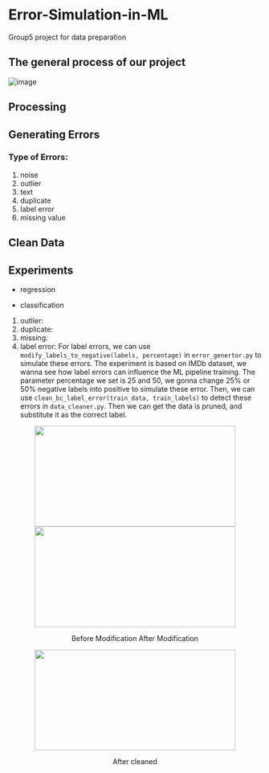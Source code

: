 # Error-Simulation-in-ML
Group5 project for data preparation
## The general process of our project 
![image](https://github.com/calvinhaooo/Error-Simulation-in-ML/assets/145265103/968f96a2-f8e9-4fd1-a071-318abfe7beda)

## Processing

## Generating Errors
### Type of Errors:
1. noise
2. outlier
3. text
4. duplicate
5. label error
6. missing value


## Clean Data

## Experiments
* regression


* classification
1. outlier:
2. duplicate: 
3. missing: 
4. label error:
   For label errors, we can use `modify_labels_to_negative(labels, percentage)` in `error_genertor.py` to simulate these errors. The experiment is based on IMDb dataset, we wanna see how label errors can influence the ML pipeline training. The parameter percentage we set is 25 and 50, we gonna change 25% or 50% negative labels into positive to simulate these error. Then, we can use `clean_bc_label_error(train_data, train_labels)` to detect these errors in `data_cleaner.py`. Then we can get the data is pruned, and substitute it as the correct label.

<center class="half">
   <img src="https://github.com/calvinhaooo/Error-Simulation-in-ML/assets/145265103/def394a3-b256-4994-8a13-f28ca7031341" width="400" height="200">
   <img src="https://github.com/calvinhaooo/Error-Simulation-in-ML/assets/145265103/8382f130-93fd-4326-931a-bd2a4e3af27b" width="400" height="200">
   <p>Before Modification                                                   After Modification</p>
</center>
<center>
   <img src="https://github.com/calvinhaooo/Error-Simulation-in-ML/assets/145265103/e6ce9689-1c1c-40d4-b8d0-af922c4f2586" width="400" height="200">
   <p>After cleaned</p>
</center>










[//]: # (# without bra size)

[//]: # (# AUC Score: 0.8514183711474294)

[//]: # (# Accuracy: 0.7881227981882235)

[//]: # (# Precision: 0.7380110362275406)

[//]: # (# Recall: 0.6226882933203429)

[//]: # (# F1 Score: 0.6628743242436715)

[//]: # (# Confusion Matrix:)

[//]: # (# [[8924  321  288])

[//]: # (#  [1105  968  135])

[//]: # (#  [ 977  121 1070]])

[//]: # ()
[//]: # (# cleaned data)

[//]: # (# AUC Score: 0.8518708069803583)

[//]: # (# Accuracy: 0.7859302995391705)

[//]: # (# Precision: 0.7237415956573389)

[//]: # (# Recall: 0.6371173298094482)

[//]: # (# F1 Score: 0.6692058156810673)

[//]: # (# Confusion Matrix:)

[//]: # (# [[8731  350  392])

[//]: # (#  [1044  990  181])

[//]: # (#  [ 882  124 1194]])

[//]: # ()
[//]: # (# add outlier bra size)

[//]: # (# AUC Score: 0.8511242361643943)

[//]: # (# Accuracy: 0.7862183179723502)

[//]: # (# Precision: 0.7265108824576934)

[//]: # (# Recall: 0.6347286331629108)

[//]: # (# F1 Score: 0.6677928386486712)

[//]: # (# Confusion Matrix:)

[//]: # (# [[8757  323  393])

[//]: # (#  [1074  961  180])

[//]: # (#  [ 880  119 1201]])

[//]: # ()
[//]: # (# log, only text)

[//]: # (# AUC Score: 0.8298759894064216)

[//]: # (# Accuracy: 0.7758496023138105)

[//]: # (# Precision: 0.6936738196258047)

[//]: # (# Recall: 0.6172401446556065)

[//]: # (# F1 Score: 0.6465030296115503)

[//]: # (# Confusion Matrix:)

[//]: # (# [[9608  490  431])

[//]: # (#  [1164 1052  195])

[//]: # (#  [ 965  165 1143]])

[//]: # ()
[//]: # (# AUC Score: 0.8460666033583649)

[//]: # (# Accuracy: 0.7785858294930875)

[//]: # (# Precision: 0.7076563476990462)

[//]: # (# Recall: 0.6382360424106194)

[//]: # (# F1 Score: 0.6658485754518694)

[//]: # (# Confusion Matrix:)

[//]: # (# [[8588  473  412])

[//]: # (#  [ 998 1050  167])

[//]: # (#  [ 890  135 1175]])
